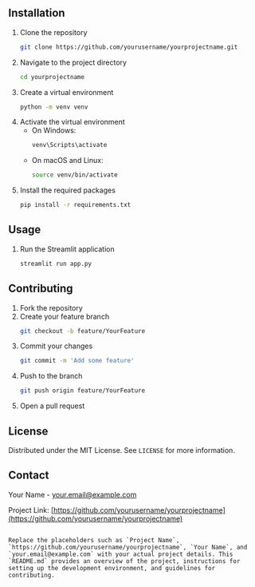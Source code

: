 ## Installation

1. Clone the repository
   ```sh
   git clone https://github.com/yourusername/yourprojectname.git
   ```
2. Navigate to the project directory
   ```sh
   cd yourprojectname
   ```
3. Create a virtual environment
   ```sh
   python -m venv venv
   ```
4. Activate the virtual environment
   - On Windows:
     ```sh
     venv\Scripts\activate
     ```
   - On macOS and Linux:
     ```sh
     source venv/bin/activate
     ```
5. Install the required packages
   ```sh
   pip install -r requirements.txt
   ```

## Usage

1. Run the Streamlit application
   ```sh
   streamlit run app.py
   ```

## Contributing

1. Fork the repository
2. Create your feature branch
   ```sh
   git checkout -b feature/YourFeature
   ```
3. Commit your changes
   ```sh
   git commit -m 'Add some feature'
   ```
4. Push to the branch
   ```sh
   git push origin feature/YourFeature
   ```
5. Open a pull request

## License

Distributed under the MIT License. See `LICENSE` for more information.

## Contact

Your Name - [your.email@example.com](mailto:your.email@example.com)

Project Link: [https://github.com/yourusername/yourprojectname](https://github.com/yourusername/yourprojectname)
```

Replace the placeholders such as `Project Name`, `https://github.com/yourusername/yourprojectname`, `Your Name`, and `your.email@example.com` with your actual project details. This `README.md` provides an overview of the project, instructions for setting up the development environment, and guidelines for contributing.
